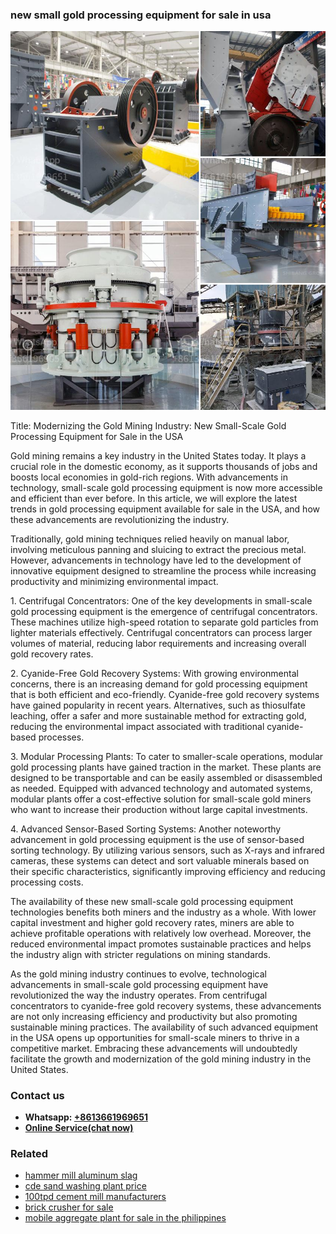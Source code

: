 <h3>new small gold processing equipment for sale in usa</h3><img src='1708322773.jpg' alt=''><p>Title: Modernizing the Gold Mining Industry: New Small-Scale Gold Processing Equipment for Sale in the USA</p><p>Gold mining remains a key industry in the United States today. It plays a crucial role in the domestic economy, as it supports thousands of jobs and boosts local economies in gold-rich regions. With advancements in technology, small-scale gold processing equipment is now more accessible and efficient than ever before. In this article, we will explore the latest trends in gold processing equipment available for sale in the USA, and how these advancements are revolutionizing the industry.</p><p>Traditionally, gold mining techniques relied heavily on manual labor, involving meticulous panning and sluicing to extract the precious metal. However, advancements in technology have led to the development of innovative equipment designed to streamline the process while increasing productivity and minimizing environmental impact.</p><p>1. Centrifugal Concentrators: One of the key developments in small-scale gold processing equipment is the emergence of centrifugal concentrators. These machines utilize high-speed rotation to separate gold particles from lighter materials effectively. Centrifugal concentrators can process larger volumes of material, reducing labor requirements and increasing overall gold recovery rates.</p><p>2. Cyanide-Free Gold Recovery Systems: With growing environmental concerns, there is an increasing demand for gold processing equipment that is both efficient and eco-friendly. Cyanide-free gold recovery systems have gained popularity in recent years. Alternatives, such as thiosulfate leaching, offer a safer and more sustainable method for extracting gold, reducing the environmental impact associated with traditional cyanide-based processes.</p><p>3. Modular Processing Plants: To cater to smaller-scale operations, modular gold processing plants have gained traction in the market. These plants are designed to be transportable and can be easily assembled or disassembled as needed. Equipped with advanced technology and automated systems, modular plants offer a cost-effective solution for small-scale gold miners who want to increase their production without large capital investments.</p><p>4. Advanced Sensor-Based Sorting Systems: Another noteworthy advancement in gold processing equipment is the use of sensor-based sorting technology. By utilizing various sensors, such as X-rays and infrared cameras, these systems can detect and sort valuable minerals based on their specific characteristics, significantly improving efficiency and reducing processing costs.</p><p>The availability of these new small-scale gold processing equipment technologies benefits both miners and the industry as a whole. With lower capital investment and higher gold recovery rates, miners are able to achieve profitable operations with relatively low overhead. Moreover, the reduced environmental impact promotes sustainable practices and helps the industry align with stricter regulations on mining standards.</p><p>As the gold mining industry continues to evolve, technological advancements in small-scale gold processing equipment have revolutionized the way the industry operates. From centrifugal concentrators to cyanide-free gold recovery systems, these advancements are not only increasing efficiency and productivity but also promoting sustainable mining practices. The availability of such advanced equipment in the USA opens up opportunities for small-scale miners to thrive in a competitive market. Embracing these advancements will undoubtedly facilitate the growth and modernization of the gold mining industry in the United States.</p><h3>Contact us</h3><ul><li><strong>Whatsapp:&nbsp;<a href="https://wa.me/8613661969651">+8613661969651</a></strong></li><li><a href="https://swt.shibang-china.com/?git&amp;zhl&amp;new small gold processing equipment for sale in usa"><strong>Online Service(chat now)</strong></a></li></ul><h3>Related</h3><ul><li><a href='hammer mill aluminum slag.md'>hammer mill aluminum slag</a></li><li><a href='cde sand washing plant price.md'>cde sand washing plant price</a></li><li><a href='100tpd cement mill manufacturers.md'>100tpd cement mill manufacturers</a></li><li><a href='brick crusher for sale.md'>brick crusher for sale</a></li><li><a href='mobile aggregate plant for sale in the philippines.md'>mobile aggregate plant for sale in the philippines</a></li></ul>